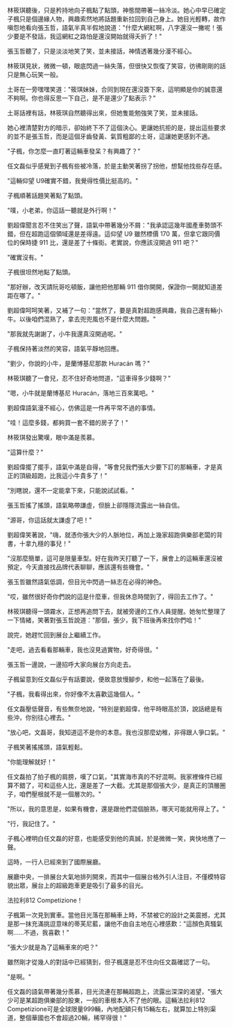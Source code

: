 林筱琪聽後，只是矜持地向子楓點了點頭，神態間帶著一絲冷淡。她心中早已確定子楓只是個邊緣人物，興趣索然地將話題重新拉回到自己身上。她目光輕轉，故作嗔怨地看向張玉哲，語氣半真半假地說道："什麼大網紅啊，八字還沒一撇呢！張少要是不發話，我這網紅之路怕是還沒開始就得夭折了！"  

張玉哲聽了，只是淡淡地笑了笑，並未接話，神情透著幾分漫不經心。  

林筱琪見狀，微微一頓，眼底閃過一絲失落，但很快又恢復了笑容，彷彿剛剛的話只是無心玩笑一般。

土哥在一旁嘿嘿笑道："筱琪妹妹，合同到現在還沒簽下來，這明顯是你的誠意還不夠啊。你也得反思一下自己，是不是還少了點表示？"  

土哥話裡有話，林筱琪自然聽得出來，但她隻能勉強笑了笑，並未接話。  

她心裡清楚對方的暗示，卻始終下不了這個決心。更讓她抗拒的是，提出這些要求的並不是張玉哲，而是這個牙齒發黃、氣質粗鄙的土哥，這讓她更感到不適。  

"子楓，你怎麼一直盯著這輛車發呆？有興趣了？"  

任文磊似乎感覺到子楓有些被冷落，於是主動笑著拐了拐他，想幫他找些存在感。  

"這輛仰望 U9確實不錯，我覺得性價比挺高的。"  

子楓順著話題笑著點了點頭。  

"噗，小老弟，你這話一聽就是外行啊！"  

劉超偉聞言忍不住笑出了聲，語氣中帶著幾分不屑："我承認這幾年國產車勢頭不錯，但在超跑這個領域還是差得遠。這仰望 U9 雖然標價 170 萬，但拿它跟同價位的保時捷 911 比，還是差了十條街。老實說，你應該沒開過 911 吧？"  

"確實沒有。"  

子楓很坦然地點了點頭。  

"那好辦，改天請阮哥吃頓飯，讓他把他那輛 911 借你開開，保證你一開就知道差距在哪了。"  

劉超偉呵呵笑著，又補了一句："當然了，要是真對超跑感興趣，我自己還有輛小牛。以後咱們混熟了，拿去兜兜風也不是什麼大問題。"  

"那我就先謝謝了，小牛我還真沒開過呢。"  

子楓保持著淡然的笑容，語氣平靜地回應。  

"劉少，你說的小牛，是蘭博基尼那款 Huracán 嗎？"  

林筱琪聽了一會兒，忍不住好奇地問道，"這車得多少錢啊？"  

"嗯，小牛就是蘭博基尼 Huracán，落地三百來萬吧。"  

劉超偉語氣漫不經心，仿佛這是一件再平常不過的事情。  

"哇！這麼多錢，都夠買一套不錯的房子了！"  

林筱琪發出驚嘆，眼中滿是羨慕。  

"這算什麼？"  

劉超偉擺了擺手，語氣中滿是自得，"等會兒我們張大少要下訂的那輛車，才是真正的頂級超跑，比我這小牛貴多了！"  

"別瞎說，還不一定能拿下來，只能說試試看。"  

張玉哲搖了搖頭，語氣略帶謙虛，但臉上卻隱隱流露出一絲自信。  

"源哥，你這話就太謙虛了吧！"  

劉超偉笑著說，"嗨，就憑你張大少的人脈地位，再加上幾家超跑俱樂部老闆的背書，十拿九穩的事兒！"  

"沒那麼簡單，這可是限量車型。好在我昨天打聽了一下，展會上的這輛車還沒被預定，今天直接找品牌代表聊聊，應該還有些機會。"  

張玉哲雖然語氣低調，但目光中閃過一絲志在必得的神色。  

"哎，雖然很好奇你們說的這是什麼車，但我休息時間到了，得回去工作了。"  

林筱琪聽得一頭霧水，正想再追問下去，就被旁邊的工作人員提醒。她匆忙整理了一下情緒，笑著對張玉哲說道："那個，張少，我下班後再來找你們哈！"  

說完，她趕忙回到展台上繼續工作。

"走吧，過去看看那輛車，我也沒見過實物，好奇得很。"  

張玉哲一邊說，一邊招呼大家向展台方向走去。  

子楓留意到任文磊似乎有話要說，便故意放慢腳步，和他一起落在了最後。  

"子楓，我看得出來，你好像不太喜歡這幾個人。"  

任文磊壓低聲音，有些無奈地說，"特別是劉超偉，他平時眼高於頂，說話總是有些沖，你别往心裡去。"  

"放心吧，文磊哥，我知道這不是你的本意。我也沒那麼幼稚，非得跟人爭口氣。"  

子楓笑著搖搖頭，語氣輕鬆。  

"你能理解就好！"  

任文磊拍了拍子楓的肩膀，嘆了口氣，"其實海市真的不好混啊。我家裡條件已經算不錯了，可和這些人比，還是差了一大截。尤其是那個張大少，是真正的頂層圈子，咱們壓根就不是一個層次的。"  

"所以，我的意思是，如果有機會，還是跟他們混個臉熟，哪天可能就用得上了。"  

"行，我記住了。"  

子楓心裡明白任文磊的好意，也能感受到他的真誠，於是微微一笑，爽快地應了一聲。

這時，一行人已經來到了國際展廳。  

展廳中央，一排展台大氣地排列開來，而其中一個展台格外引人注目，不僅模特容貌出眾，展台上的超級跑車更是吸引了最多的目光。  

法拉利812 Competizione！  

子楓第一次見到實車。當他目光落在那輛車上時，不禁被它的設計之美震撼，尤其是那一抹充滿挑逗意味的蒂芙尼藍，讓他不由自主地在心裡感歎："這顏色真騷氣啊……不過，我喜歡！"  

"張大少就是為了這輛車來的吧？"  

雖然剛才從幾人的對話中已經猜到，但子楓還是忍不住向任文磊確認了一句。  

"是啊。"  

任文磊的語氣帶著幾分羨慕，目光流連在那輛超跑上，流露出深深的渴望，"張大少可是某超跑俱樂部的股東，一般的車根本入不了他的眼。這輛法拉利812 Competizione可是全球限量999輛，內地配額只有15輛左右，就算加上特別渠道，整個華國也不會超過20輛，稀罕得很！"  